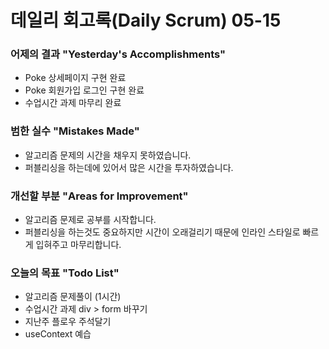 # 데일리 회고록(Daily Scrum) 05-15

### 어제의 결과 "Yesterday's Accomplishments"

- Poke 상세페이지 구현 완료
- Poke 회원가입 로그인 구현 완료
- 수업시간 과제 마무리 완료

### 범한 실수 "Mistakes Made"

- 알고리즘 문제의 시간을 채우지 못하였습니다.
- 퍼블리싱을 하는데에 있어서 많은 시간을 투자하였습니다.

### 개선할 부분 "Areas for Improvement"

- 알고리즘 문제로 공부를 시작합니다.
- 퍼블리싱을 하는것도 중요하지만 시간이 오래걸리기 때문에 인라인 스타일로 빠르게 입혀주고 마무리합니다.

### 오늘의 목표 "Todo List"

- 알고리즘 문제풀이 (1시간)
- 수업시간 과제 div > form 바꾸기
- 지난주 플로우 주석달기
- useContext 예습
